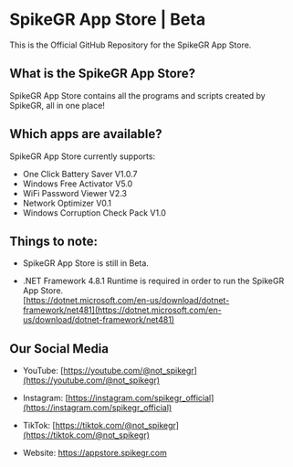 
# SpikeGR App Store | Beta
This is the Official GitHub Repository for the SpikeGR App Store.
## What is the SpikeGR App Store?
SpikeGR App Store contains all the programs and scripts created by SpikeGR, all in one place!
## Which apps are available?

SpikeGR App Store currently supports:

 - One Click Battery Saver V1.0.7
 - Windows Free Activator V5.0
 - WiFi Password Viewer V2.3
 - Network Optimizer V0.1
 - Windows Corruption Check Pack V1.0
## Things to note:

 - SpikeGR App Store is still in Beta.
 
 - .NET Framework 4.8.1 Runtime is required in order to run the SpikeGR App Store.  
[https://dotnet.microsoft.com/en-us/download/dotnet-framework/net481](https://dotnet.microsoft.com/en-us/download/dotnet-framework/net481)
## Our Social Media

 - YouTube:
[https://youtube.com/@not_spikegr](https://youtube.com/@not_spikegr)

 - Instagram:
[https://instagram.com/spikegr_official](https://instagram.com/spikegr_official)

 - TikTok:
[https://tiktok.com/@not_spikegr](https://tiktok.com/@not_spikegr)

 - Website:
https://appstore.spikegr.com

